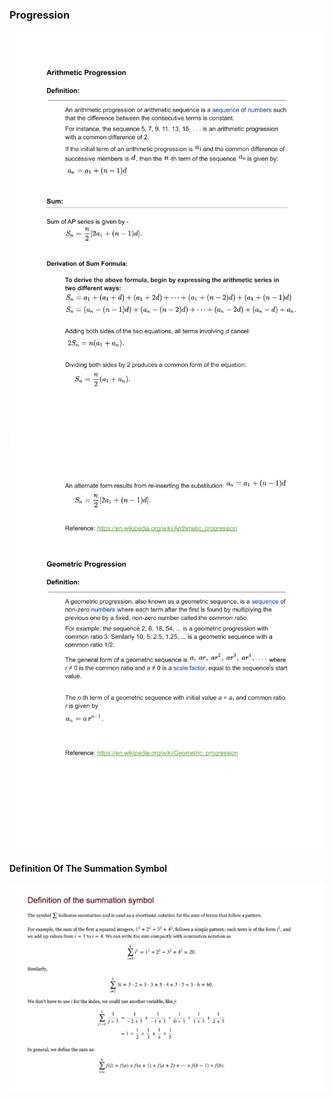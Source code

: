 ### Progression

![alt text](progression/Progression-1.png)
![alt text](progression/Progression-2.png)

#### Definition Of The Summation Symbol

![alt text](progression/Definition_of_the_summation_symbol.png)